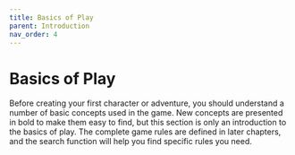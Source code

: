 ```yaml
---
title: Basics of Play
parent: Introduction
nav_order: 4
---
```


# Basics of Play
Before creating your first character or adventure, you should understand a number of basic concepts used in the game. New concepts are presented in bold to make them easy to find, but this section is only an introduction to the basics of play. The complete game rules are defined in later chapters, and the search function will help you find specific rules you need.
